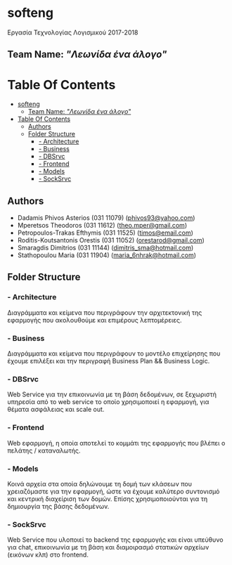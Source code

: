 # softeng
Εργασία Τεχνολογίας Λογισμικού 2017-2018

## Team Name: *"Λεωνίδα ένα άλογο"*

# Table Of Contents
- [softeng](#softeng)
    - [Team Name: *"Λεωνίδα ένα άλογο"*](#team-name-%CE%BB%CE%B5%CF%89%CE%BD%CE%AF%CE%B4%CE%B1-%CE%AD%CE%BD%CE%B1-%CE%AC%CE%BB%CE%BF%CE%B3%CE%BF)
- [Table Of Contents](#table-of-contents)
    - [Authors](#authors)
    - [Folder Structure](#folder-structure)
        - [- Architecture](#architecture)
        - [- Business](#business)
        - [- DBSrvc](#dbsrvc)
        - [- Frontend](#frontend)
        - [- Models](#models)
        - [- SockSrvc](#socksrvc)

## Authors
- Dadamis Phivos Asterios       (031 11079) (phivos93@yahoo.com)
- Mperetsos Theodoros           (031 11612) (theo.mper@gmail.com)
- Petropoulos-Trakas Efthymis   (031 11525) (timos@email.com)
- Roditis-Koutsantonis Orestis  (031 11052) (orestarod@gmail.com)
- Smaragdis Dimitrios           (031 11144) (dimitris_sma@hotmail.com)
- Stathopoulou Maria            (031 11904) (maria_6nhrak@hotmail.com)

## Folder Structure
### <a name="architecture"></a>- Architecture
Διαγράμματα και κείμενα που περιγράφουν την αρχιτεκτονική της εφαρμογής που ακολουθούμε και επιμέρους λεπτομέρειες.
### <a name="business"></a>- Business
Διαγράμματα και κείμενα που περιγράφουν το μοντέλο επιχείρησης που έχουμε επιλέξει και την περιγραφή Business Plan && Business Logic.
### <a name="dbsrvc"></a>- DBSrvc
Web Service για την επικοινωνία με τη βάση δεδομένων, σε ξεχωριστή υπηρεσία από το web service το οποίο χρησιμοποιεί η εφαρμογή, για θέματα ασφάλειας και scale out.
### <a name="frontend"></a>- Frontend
Web εφαρμογή, η οποία αποτελεί το κομμάτι της εφαρμογής που βλέπει ο πελάτης / καταναλωτής.
### <a name="models"></a>- Models
Κοινά αρχεία στα οποία δηλώνουμε τη δομή των κλάσεων που χρειαζόμαστε για την εφαρμογή, ώστε να έχουμε καλύτερο συντονισμό και κεντρική διαχείριση των δομών. Επίσης χρησιμοποιούνται για τη δημιουργία της βάσης δεδομένων.
### <a name="socksrvc"></a>- SockSrvc
Web Service που υλοποιεί το backend της εφαρμογής και είναι υπεύθυνο για chat, επικοινωνία με τη βάση και διαμοιρασμό στατικών αρχείων (εικόνων κλπ) στο frontend.
